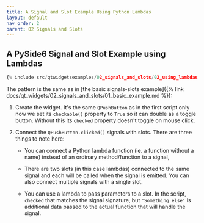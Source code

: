 ```yaml
---
title: A Signal and Slot Example Using Python Lambdas
layout: default
nav_order: 2
parent: 02 Signals and Slots
---
```


## A PySide6 Signal and Slot Example using Lambdas

```python
{% include src/qtwidgetsexamples/02_signals_and_slots/02_using_lambdas.py %}
```

The pattern is the same as in [the basic signals-slots example]({% link docs/qt_widgets/02_signals_and_slots/01_basic_example.md %}):

1. Create the widget. It's the same `QPushButton` as in the first script only now we set its `checkable()` property to `True` so it can double as a toggle button. Without this its `checked` property doesn't toggle on mouse click.

2. Connect the `QPushButton.clicked()` signals with slots. There are three things to note here:

    - You can connect a Python lambda function (ie. a  function without a name) instead of an ordinary method/function to a signal,

    - There are two slots (in this case lambdas) connected to the same signal and each will be called when the signal is emitted. You can also connect multiple signals with a single slot.

    - You can use a lambda to pass parameters to a slot. In the script, `checked` that matches the signal signature, but `'Something else'` is additional data passed to the actual function that will handle the signal.